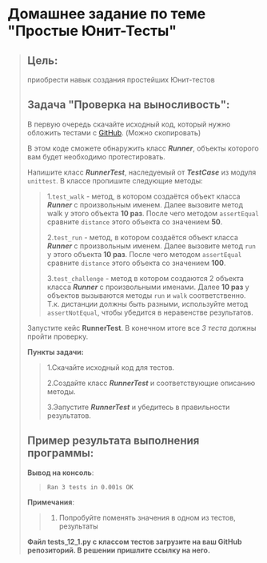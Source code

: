 # Домашнее задание по теме "Простые Юнит-Тесты"
>
>## Цель: ##
>
>приобрести навык создания простейших Юнит-тестов
>
>## Задача "Проверка на выносливость": ##
>
>В первую очередь скачайте исходный код, который нужно обложить тестами с [GitHub](https://github.com/yanchuki/HumanMoveTest/blob/master/runner.py). (Можно скопировать)
>
>В этом коде сможете обнаружить класс ***Runner***, объекты которого вам будет необходимо протестировать.
>
>Напишите класс ***RunnerTest***, наследуемый от ***TestCase*** из модуля `unittest`. В классе пропишите следующие методы:
>
>>1.`test_walk` - метод, в котором создаётся объект класса ***Runner*** с произвольным именем. Далее вызовите метод walk у этого объекта **10 раз**.
>>После чего методом `assertEqual` сравните `distance` этого объекта со значением **50**.
>>
>>2.`test_run` - метод, в котором создаётся объект класса ***Runner*** с произвольным именем. Далее вызовите метод `run` у этого объекта **10 раз**. После чего методом `assertEqual` сравните `distance` этого объекта со значением **100**.
>>
>>3.`test_challenge` - метод в котором создаются 2 объекта класса ***Runner*** с произвольными именами. Далее **10 раз** у объектов вызываются методы `run` и `walk` соответственно. Т.к. дистанции должны быть разными, 
>>используйте метод `assertNotEqual`, чтобы убедится в неравенстве результатов.
>
>Запустите кейс **RunnerTest**. В конечном итоге все *3 теста* должны пройти проверку.
>
>
>**Пункты задачи:**
>>1.Скачайте исходный код для тестов.
>>
>>2.Создайте класс ***RunnerTest*** и соответствующие описанию методы.
>>
>>3.Эапустите ***RunnerTest*** и убедитесь в правильности результатов.
>
>## Пример результата выполнения программы: ##
>**Вывод на консоль**:
>
>>`Ran 3 tests in 0.001s OK`
>
>**Примечания**:
>>1. Попробуйте поменять значения в одном из тестов, результаты
>
>**Файл tests_12_1.py с классом тестов загрузите на ваш GitHub репозиторий. В решении пришлите ссылку на него.**
